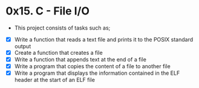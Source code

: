 # 0x15. C - File I/O

* This project consists of tasks such as;
- [x] Write a function that reads a text file and prints it to the POSIX standard output
- [x] Create a function that creates a file
- [x] Write a function that appends text at the end of a file
- [x] Write a program that copies the content of a file to another file
- [x] Write a program that displays the information contained in the ELF header at the start of an ELF file
